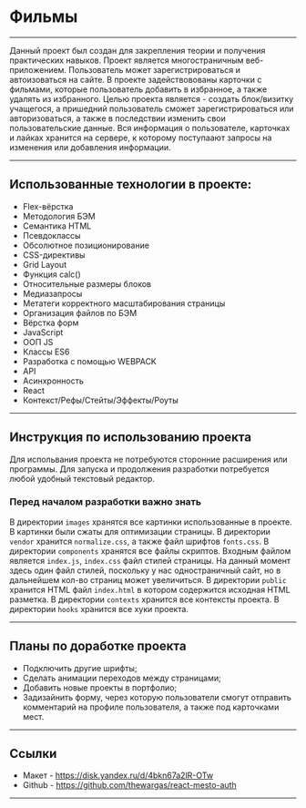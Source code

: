# Фильмы

---

Данный проект был создан для закрепления теории и получения практических навыков. Проект является многостраничным веб-приложением. Пользователь может зарегистрироваться и автоизоваться на сайте. В проекте задействовованы карточки с фильмами, которые пользователь добавить в избранное, а также удалять из избранного. Целью проекта является - создать блок/визитку учащегося, а пришедний пользователь сможет зарегистрироваться или авторизоваться, а также в последствии изменить свои пользовательские данные. Вся информация о пользователе, карточках и лайках хранится на сервере, к которому поступаают запросы на изменения или добавления информации.

---

## Использованные технологии в проекте:

- Flex-вёрстка
- Методология БЭМ
- Семантика HTML
- Псевдоклассы
- Обсолютное позиционирование
- CSS-директивы
- Grid Layout
- Функция calс()
- Относительные размеры блоков
- Медиазапросы
- Метатеги корректного масштабирования страницы
- Организация файлов по БЭМ
- Вёрстка форм
- JavaScript
- ООП JS
- Классы ES6
- Разработка с помощью WEBPACK
- API
- Асинхронность
- React
- Контекст/Рефы/Стейты/Эффекты/Роуты

---

## Инструкция по использованию проекта

Для испольвания проекта не потребуются сторонние расширения или программы.
Для запуска и продолжения разработки потребуется любой удобный текстовый редактор.

### Перед началом разработки важно знать

В директории `images` хранятся все картинки использованные в проекте. В картинки были сжаты для оптимизации страницы.
В директории `vendor` хранится `normalize.css`, а также файл шрифтов `fonts.css`.
В директории `components` хранятся все файлы скриптов. Входным файлом является `index.js`, `index.css` файл стилей страницы.
На данный момент здесь один файл стилей, поскольку у нас одностраничный сайт, но в дальнейшем кол-во страниц может увеличиться.
В директории `public` хранится HTML файл `index.html` в котором содержится исходная HTML разметка.
В директории `contexts` хранится все контексты проекта. В директории `hooks` хранится все хуки проекта.

---

## Планы по доработке проекта

- Подключить другие шрифты;
- Сделать анимации переходов между страницами;
- Добавить новые проекты в портфолио;
- Задизайнить форму, через которую пользователи смогут отправить комментарий на профиле пользователя, а также под карточками мест.

---

## Ссылки

- Макет - https://disk.yandex.ru/d/4bkn67a2lR-OTw
- Github - https://github.com/thewargas/react-mesto-auth

---
